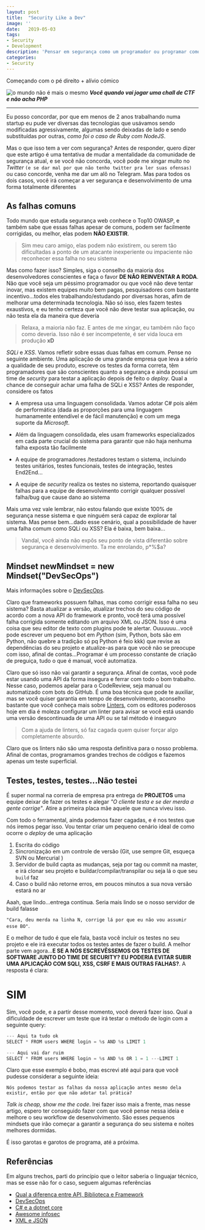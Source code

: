 ```yaml
---
layout: post
title:  "Security Like a Dev"
image: ''
date:   2019-05-03
tags:
- Security
- Development
description: 'Pensar em segurança como um programador ou programar como um pentester?'
categories:
- Security
---
```


Começando com o pé direito + alívio cómico

![o mundo não é mais o mesmo](https://2.bp.blogspot.com/-D8B7BIra_tY/WcbUhaWlinI/AAAAAAAAA5Q/Dj0LPvqDCu8AttI99XRUBOLD8j3I9oKIwCLcBGAs/s1600/logan.JPG)
***Você quando vai jogar uma chall de CTF e não acha PHP***

---

Eu posso concordar, por que em menos de 2 anos trabalhando numa startup eu pude ver diversas das tecnologias
que usávamos sendo modificadas agressivamente, algumas sendo deixadas de lado e sendo substituídas por outras, *como foi o caso de Ruby com NodeJS*.

Mas o que isso tem a ver com segurança? Antes de responder, quero dizer que este artigo é uma tentativa de mudar a mentalidade da comunidade de segurança atual, e se você não concorda, você pode me xingar muito no *Twitter* `(e se dar mal por que não tenho twitter pra ler suas ofensas)` ou caso concorde, venha me dar um alô no Telegram. Mas para todos os dois casos, você irá começar a ver segurança e desenvolvimento de uma forma totalmente diferentes

## As falhas comuns

Todo mundo que estuda segurança web conhece o Top10 OWASP, e também sabe que essas falhas apesar de comuns, podem ser facilmente corrigidas, ou melhor, elas podem **NÃO EXISTIR**.

> Sim meu caro amigo, elas podem não existirem, ou serem tão dificultadas a ponto de um atacante inexperiente ou impaciente não reconhecer essa falha no seu sistema


Mas como fazer isso? Simples, siga o conselho da maioria dos desenvolvedores conscientes e faça o favor **DE NÃO REINVENTAR A RODA**. Não que você seja um péssimo programador ou que você não deve tentar inovar, mas existem equipes muito bem pagas, pesquisadores com bastante incentivo...todos eles trabalhando/estudando por diversas horas, afim de melhorar uma determinada tecnologia. Não só isso, eles fazem testes exaustivos, e eu tenho certeza que você não deve testar sua aplicação, ou não testa ela da maneira que deveria

> Relaxa, a maioria não faz. E antes de me xingar, eu também não faço como deveria. Isso não é ser incompetente, é ser vida louca em produção **xD**

*SQLi* e *XSS*. Vamos refletir sobre essas duas falhas em comum. Pense no seguinte ambiente. Uma aplicação de uma grande empresa que leva a sério a qualidade de seu produto, escreve os testes da forma correta, têm programadores que são conscientes quanto a segurança e ainda possui um time de *security* para testar a aplicação depois de feito o *deploy*. Qual a chance de conseguir achar uma falha de SQLi e XSS? Antes de responder, considere os fatos

- A empresa usa uma linguagem consolidada. Vamos adotar C# pois além de performática (dada as proporções para uma linguagem humanamente entendível e de fácil manutenção) e com um mega suporte da *Microsoft*.

- Além da linguagem consolidada, eles usam frameworks especializados em cada parte crucial do sistema para garantir que não haja nenhuma falha exposta tão facilmente

- A equipe de programadores /testadores testam o sistema, incluindo testes unitários, testes funcionais, testes de integração, testes End2End...

- A equipe de *security* realiza os testes no sistema, reportando quaisquer falhas para a equipe de desenvolvimento corrigir qualquer possível falha/bug que cause dano ao sistema

Mais uma vez vale lembrar, não estou falando que existe 100% de segurança nesse sistema e que ninguém será capaz de explorar tal sistema. Mas pense bem...dado esse cenário, qual a possibilidade de haver uma falha comum como SQLi ou XSS? Ela é baixa, bem baixa...

> Vandal, você ainda não expôs seu ponto de vista diferentão sobre segurança e desenvolvimento. Ta me enrolando, p*%$a?

## Mindset newMindset = new Mindset("DevSecOps")

Mais informações sobre o [DevSecOps](https://www.redhat.com/en/topics/devops/what-is-devsecops).

Claro que frameworks possuem falhas, mas como corrigir essa falha no seu sistema? Basta atualizar a versão, atualizar trechos do seu código de acordo com a nova API do framework e pronto, você terá uma possível falha corrigida somente editando um arquivo XML ou JSON. Isso é uma coisa que seu editor de texto com plugins pode te alertar. Ouuuuuu...você pode escrever um pequeno bot em *Python* (sim, Python, bots são em Python, não quebre a tradição só pq Python é feio kkk) que revise as dependências do seu projeto e atualize-as para que você não se preocupe com isso, afinal de contas...Programar é um processo constante de criação de preguiça, tudo o que é manual, você automatiza.

Claro que só isso não vai garantir a segurança. Afinal de contas, você pode estar usando uma API da forma insegura e ferrar com todo o bom trabalho. Nesse caso, podemos apelar para o CodeReview, seja manual ou automatizado com bots do GitHub. É uma boa técnica que pode te auxiliar, mas se você quiser garantia em tempo de desenvolvimento, aconselho bastante que você conheça mais sobre [Linters](https://en.wikipedia.org/wiki/Lint_(software)), com os editores poderosos hoje em dia é moleza configurar um linter para avisar se você está usando uma versão descontinuada de uma API ou se tal método é inseguro

> Com a ajuda de linters, só faz cagada quem quiser forçar algo completamente absurdo.

Claro que os linters não são uma resposta definitiva para o nosso problema. Afinal de contas, programamos grandes trechos de códigos e fazemos apenas um teste superficial.

## Testes, testes, testes...Não testei

É super normal na correria de empresa pra entrega de **PROJETOS** uma equipe deixar de fazer os testes e alegar *"O cliente testa e se der merda a gente corrige"*. Atire a primeira placa mãe aquele que nunca viveu isso.

Com todo o ferramental, ainda podemos fazer cagadas, e é nos testes que nós iremos pegar isso. Vou tentar criar um pequeno cenário ideal de como ocorre o *deploy* de uma aplicação

1. Escrita do código
2. Sincronização em um controle de versão (Git, use sempre Git, esqueça SVN ou Mercurial )
3. Servidor de build capta as mudanças, seja por tag ou commit na master, e irá clonar seu projeto e buildar/compilar/transpilar ou seja lá o que seu `build` faz
4. Caso o build não retorne erros, em poucos minutos a sua nova versão estará no ar

Aaah, que lindo...entrega contínua. Seria mais lindo se o nosso servidor de build falasse 

`"Cara, deu merda na linha N, corrige lá por que eu não vou assumir esse BO"`.

E o melhor de tudo é que ele fala, basta você incluir os testes no seu projeto e ele irá executar todos os testes antes de fazer o build. A melhor parte vem agora...**E SE A NÓS ESCREVÊSSEMOS OS TESTES DE SOFTWARE JUNTO DO TIME DE SECURITY? EU PODERIA EVITAR SUBIR UMA APLICAÇÃO COM SQLI, XSS, CSRF E MAIS OUTRAS FALHAS?**. A resposta é clara:

# SIM

Sim, você pode, e a partir desse momento, você deverá fazer isso. Qual a dificuldade de escrever um teste que irá testar o método de login com a seguinte query:

```javascript
--- Aqui ta tudo ok
SELECT * FROM users WHERE login = %s AND %s LIMIT 1

--- Aqui vai dar ruim
SELECT * FROM users WHERE login = %s AND %s OR 1 = 1 ---LIMIT 1
```

Claro que esse exemplo é bobo, mas escrevi até aqui para que você pudesse considerar a seguinte ideia:

`Nós podemos testar as falhas da nossa aplicação antes mesmo dela existir, então por que não adotar tal prática?`

*Talk is cheap, show me the code*. Irei fazer isso mais a frente, mas nesse artigo, espero ter conseguido fazer com que você pense nessa ideia e melhore o seu workflow de desenvolvimento. São esses pequenos mindsets que irão começar a garantir a segurança do seu sistema e noites melhores dormidas.

É isso garotas e garotos de programa, até a próxima.

## Referências

Em alguns trechos, parti do princípio que o leitor saberia o linguajar técnico, mas se esse não for o caso, seguem algumas referências

- [Qual a diferença entre API, Biblioteca e Framework](https://pt.stackoverflow.com/questions/17501/qual-%C3%A9-a-diferen%C3%A7a-de-api-biblioteca-e-framework)
- [DevSecOps](https://www.redhat.com/en/topics/devops/what-is-devsecops)
- [C# e a dotnet core](https://docs.microsoft.com/en-us/dotnet/core/get-started)
- [Awesome infosec](https://github.com/onlurking/awesome-infosec)
- [XML e JSON](https://www.w3schools.com/js/js_json_xml.asp)
